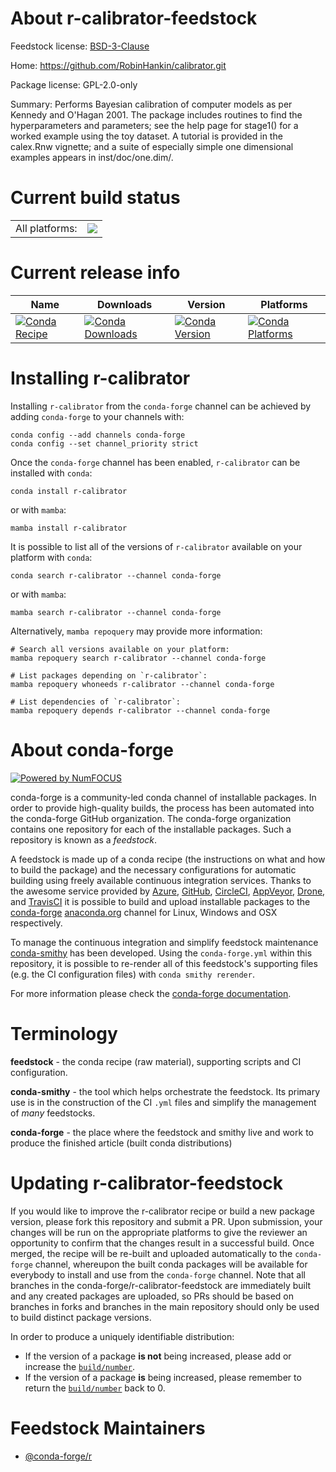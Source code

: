 About r-calibrator-feedstock
============================

Feedstock license: [BSD-3-Clause](https://github.com/conda-forge/r-calibrator-feedstock/blob/main/LICENSE.txt)

Home: https://github.com/RobinHankin/calibrator.git

Package license: GPL-2.0-only

Summary: Performs Bayesian calibration of computer models as per Kennedy and O'Hagan 2001.  The package includes routines to find the hyperparameters and parameters; see the help page for stage1() for a worked example using the toy dataset.  A tutorial is provided in the calex.Rnw vignette; and a suite of especially simple one dimensional examples appears in inst/doc/one.dim/.

Current build status
====================


<table><tr><td>All platforms:</td>
    <td>
      <a href="https://dev.azure.com/conda-forge/feedstock-builds/_build/latest?definitionId=15756&branchName=main">
        <img src="https://dev.azure.com/conda-forge/feedstock-builds/_apis/build/status/r-calibrator-feedstock?branchName=main">
      </a>
    </td>
  </tr>
</table>

Current release info
====================

| Name | Downloads | Version | Platforms |
| --- | --- | --- | --- |
| [![Conda Recipe](https://img.shields.io/badge/recipe-r--calibrator-green.svg)](https://anaconda.org/conda-forge/r-calibrator) | [![Conda Downloads](https://img.shields.io/conda/dn/conda-forge/r-calibrator.svg)](https://anaconda.org/conda-forge/r-calibrator) | [![Conda Version](https://img.shields.io/conda/vn/conda-forge/r-calibrator.svg)](https://anaconda.org/conda-forge/r-calibrator) | [![Conda Platforms](https://img.shields.io/conda/pn/conda-forge/r-calibrator.svg)](https://anaconda.org/conda-forge/r-calibrator) |

Installing r-calibrator
=======================

Installing `r-calibrator` from the `conda-forge` channel can be achieved by adding `conda-forge` to your channels with:

```
conda config --add channels conda-forge
conda config --set channel_priority strict
```

Once the `conda-forge` channel has been enabled, `r-calibrator` can be installed with `conda`:

```
conda install r-calibrator
```

or with `mamba`:

```
mamba install r-calibrator
```

It is possible to list all of the versions of `r-calibrator` available on your platform with `conda`:

```
conda search r-calibrator --channel conda-forge
```

or with `mamba`:

```
mamba search r-calibrator --channel conda-forge
```

Alternatively, `mamba repoquery` may provide more information:

```
# Search all versions available on your platform:
mamba repoquery search r-calibrator --channel conda-forge

# List packages depending on `r-calibrator`:
mamba repoquery whoneeds r-calibrator --channel conda-forge

# List dependencies of `r-calibrator`:
mamba repoquery depends r-calibrator --channel conda-forge
```


About conda-forge
=================

[![Powered by
NumFOCUS](https://img.shields.io/badge/powered%20by-NumFOCUS-orange.svg?style=flat&colorA=E1523D&colorB=007D8A)](https://numfocus.org)

conda-forge is a community-led conda channel of installable packages.
In order to provide high-quality builds, the process has been automated into the
conda-forge GitHub organization. The conda-forge organization contains one repository
for each of the installable packages. Such a repository is known as a *feedstock*.

A feedstock is made up of a conda recipe (the instructions on what and how to build
the package) and the necessary configurations for automatic building using freely
available continuous integration services. Thanks to the awesome service provided by
[Azure](https://azure.microsoft.com/en-us/services/devops/), [GitHub](https://github.com/),
[CircleCI](https://circleci.com/), [AppVeyor](https://www.appveyor.com/),
[Drone](https://cloud.drone.io/welcome), and [TravisCI](https://travis-ci.com/)
it is possible to build and upload installable packages to the
[conda-forge](https://anaconda.org/conda-forge) [anaconda.org](https://anaconda.org/)
channel for Linux, Windows and OSX respectively.

To manage the continuous integration and simplify feedstock maintenance
[conda-smithy](https://github.com/conda-forge/conda-smithy) has been developed.
Using the ``conda-forge.yml`` within this repository, it is possible to re-render all of
this feedstock's supporting files (e.g. the CI configuration files) with ``conda smithy rerender``.

For more information please check the [conda-forge documentation](https://conda-forge.org/docs/).

Terminology
===========

**feedstock** - the conda recipe (raw material), supporting scripts and CI configuration.

**conda-smithy** - the tool which helps orchestrate the feedstock.
                   Its primary use is in the construction of the CI ``.yml`` files
                   and simplify the management of *many* feedstocks.

**conda-forge** - the place where the feedstock and smithy live and work to
                  produce the finished article (built conda distributions)


Updating r-calibrator-feedstock
===============================

If you would like to improve the r-calibrator recipe or build a new
package version, please fork this repository and submit a PR. Upon submission,
your changes will be run on the appropriate platforms to give the reviewer an
opportunity to confirm that the changes result in a successful build. Once
merged, the recipe will be re-built and uploaded automatically to the
`conda-forge` channel, whereupon the built conda packages will be available for
everybody to install and use from the `conda-forge` channel.
Note that all branches in the conda-forge/r-calibrator-feedstock are
immediately built and any created packages are uploaded, so PRs should be based
on branches in forks and branches in the main repository should only be used to
build distinct package versions.

In order to produce a uniquely identifiable distribution:
 * If the version of a package **is not** being increased, please add or increase
   the [``build/number``](https://docs.conda.io/projects/conda-build/en/latest/resources/define-metadata.html#build-number-and-string).
 * If the version of a package **is** being increased, please remember to return
   the [``build/number``](https://docs.conda.io/projects/conda-build/en/latest/resources/define-metadata.html#build-number-and-string)
   back to 0.

Feedstock Maintainers
=====================

* [@conda-forge/r](https://github.com/conda-forge/r/)

